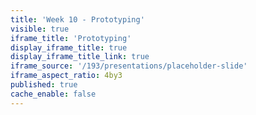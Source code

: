 ```yaml
---
title: 'Week 10 - Prototyping'
visible: true
iframe_title: 'Prototyping'
display_iframe_title: true
display_iframe_title_link: true
iframe_source: '/193/presentations/placeholder-slide'
iframe_aspect_ratio: 4by3
published: true
cache_enable: false
---
```

